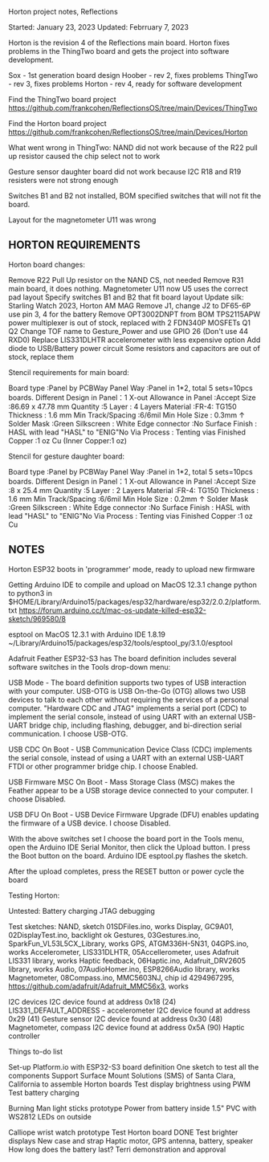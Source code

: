 Horton project notes, Reflections

Started: January 23, 2023
Updated: Febrruary 7, 2023

Horton is the revision 4 of the Reflections main board. Horton
fixes problems in the ThingTwo board and gets the project into
software development.

Sox - 1st generation board design
Hoober - rev 2, fixes problems
ThingTwo - rev 3, fixes problems
Horton - rev 4, ready for software development

Find the ThingTwo board project
https://github.com/frankcohen/ReflectionsOS/tree/main/Devices/ThingTwo

Find the Horton board project
https://github.com/frankcohen/ReflectionsOS/tree/main/Devices/Horton

What went wrong in ThingTwo:
  NAND did not work because of the R22 pull up resistor caused the chip select not to work

  Gesture sensor daughter board did not work because I2C R18 and R19 resisters were
  not strong enough
  
  Switches B1 and B2 not installed, BOM specified switches that will not fit the board.
  
  Layout for the magnetometer U11 was wrong
  
HORTON REQUIREMENTS
---------------------

Horton board changes:

Remove R22 Pull Up resistor on the NAND CS, not needed
Remove R31 main board, it does nothing.
Magnetometer U11 now U5 uses the correct pad layout
Specify switches B1 and B2 that fit board layout
Update silk: Starling Watch 2023, Horton AM MAG
Remove J1, change J2 to DF65-6P use pin 3, 4 for the battery
Remove OPT3002DNPT from BOM
TPS2115APW power multiplexer is out of stock, replaced with 2 FDN340P MOSFETs Q1 Q2
Change TOF name to Gesture_Power and use GPIO 26 (Don't use 44 RXD0)
Replace LIS331DLHTR accelerometer with less expensive option
Add diode to USB/Battery power circuit
Some resistors and capacitors are out of stock, replace them

Stencil requirements for main board:

Board type :Panel by PCBWay
Panel Way :Panel in 1*2, total 5 sets=10pcs boards.
Different Design
in Panel：1
X-out Allowance in Panel :Accept
Size :86.69 x 47.78 mm
Quantity :5
Layer :
4 Layers
Material :FR-4: TG150
Thickness :
1.6 mm
Min Track/Spacing :6/6mil
Min Hole Size :
0.3mm ↑
Solder Mask :Green
Silkscreen :
White
Edge connector :No
Surface Finish :
HASL with lead
"HASL" to "ENIG"No
Via Process :
Tenting vias
Finished Copper :1 oz Cu (Inner Copper:1 oz)

Stencil for gesture daughter board:

Board type :Panel by PCBWay
Panel Way :Panel in 1*2, total 5 sets=10pcs boards.
Different Design
in Panel：1
X-out Allowance in Panel :Accept
Size :8 x 25.4 mm
Quantity :5
Layer :
2 Layers
Material :FR-4: TG150
Thickness :
1.6 mm
Min Track/Spacing :6/6mil
Min Hole Size :
0.2mm ↑
Solder Mask :Green
Silkscreen :
White
Edge connector :No
Surface Finish :
HASL with lead
"HASL" to "ENIG"No
Via Process :
Tenting vias
Finished Copper :1 oz Cu

NOTES
-----

Horton ESP32 boots in 'programmer' mode, ready to upload new firmware

Getting Arduino IDE to compile and upload on MacOS 12.3.1
change python to python3 in
$HOME/Library/Arduino15/packages/esp32/hardware/esp32/2.0.2/platform.txt
https://forum.arduino.cc/t/mac-os-update-killed-esp32-sketch/969580/8

esptool on MacOS 12.3.1 with Arduino IDE 1.8.19
~/Library/Arduino15/packages/esp32/tools/esptool_py/3.1.0/esptool

Adafruit Feather ESP32-S3 has The board definition includes several software switches in the Tools drop-down menu:

USB Mode - The board definition supports two types of USB interaction with your computer. USB-OTG is USB On-the-Go (OTG) allows two USB devices to talk to each other without requiring the services of a personal computer. "Hardware CDC and JTAG" implements a serial port (CDC) to implement the serial console, instead of using UART with an external USB-UART bridge chip, including flashing, debugger, and bi-direction serial communication. I choose USB-OTG.

USB CDC On Boot - USB Communication Device Class (CDC) implements the serial console, instead of using a UART with an external USB-UART FTDI or other programmer bridge chip. I choose Enabled.

USB Firmware MSC On Boot - Mass Storage Class (MSC) makes the Feather appear to be a USB storage device connected to your computer. I choose Disabled.

USB DFU On Boot - USB Device Firmware Upgrade (DFU) enables updating the firmware of a USB device. I choose Disabled.

With the above switches set I choose the board port in the Tools menu, open the Arduino IDE Serial Monitor, then click the Upload button. I press the Boot button on the board. Arduino IDE esptool.py flashes the sketch.

After the upload completes, press the RESET button or power cycle the board

Testing Horton:

Untested:
Battery charging
JTAG debugging

Test sketches:
NAND, sketch 01SDFiles.ino, works
Display, GC9A01, 02DisplayTest.ino, backlight ok
Gestures, 03Gestures.ino, SparkFun_VL53L5CX_Library, works
GPS, ATGM336H-5N31, 04GPS.ino, works
Accelerometer, LIS331DLHTR, 05Accellerometer, uses Adafruit LIS331 library, works
Haptic feedback, 06Haptic.ino, Adafruit_DRV2605 library, works
Audio, 07AudioHomer.ino, ESP8266Audio  library, works
Magnetometer, 08Compass.ino, MMC5603NJ, chip id 4294967295,
  https://github.com/adafruit/Adafruit_MMC56x3, works

I2C devices
I2C device found at address 0x18 (24)  LIS331_DEFAULT_ADDRESS - accelerometer
I2C device found at address 0x29 (41)  Gesture sensor
I2C device found at address 0x30 (48)  Magnetometer, compass
I2C device found at address 0x5A (90)  Haptic controller

Things to-do list

Set-up Platform.io with ESP32-S3 board definition
One sketch to test all the components
Support Surface Mount Solutions (SMS) of Santa Clara, California to assemble Horton boards
Test display brightness using PWM
Test battery charging

Burning Man light sticks prototype
  Power from battery inside 1.5" PVC with WS2812 LEDs on outside
  
Calliope wrist watch prototype
  Test Horton board
  DONE Test brighter displays
  New case and strap
    Haptic motor, GPS antenna, battery, speaker
	How long does the battery last?
	Terri demonstration and approval
	
	